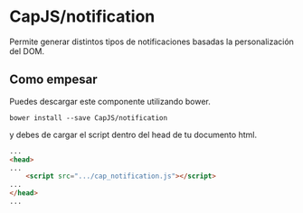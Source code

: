 CapJS/notification
==================

Permite generar distintos tipos de notificaciones basadas la personalización del DOM.

## Como empesar

Puedes descargar este componente utilizando bower.

```
bower install --save CapJS/notification
```

y debes de cargar el script dentro del head de tu documento html.

```html
...
<head>
...
	<script src=".../cap_notification.js"></script>	
...
</head>
...
```